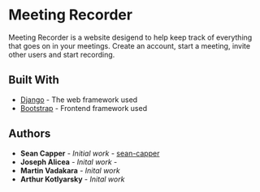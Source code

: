 # Meeting Recorder

Meeting Recorder is a website desigend to help keep track of everything that
goes on in your meetings. Create an account, start a meeting, invite other users
and start recording.

## Built With

* [Django](https://djangoproject.com/) - The web framework used
* [Bootstrap](https://getbootstrap.com/) - Frontend framework used

## Authors

* **Sean Capper** - *Initial work* - [sean-capper](https://github.com/sean-capper)
* **Joseph Alicea** - *Inital work* - 
* **Martin Vadakara** - *Inital work*
* **Arthur Kotlyarsky** - *Inital work*

